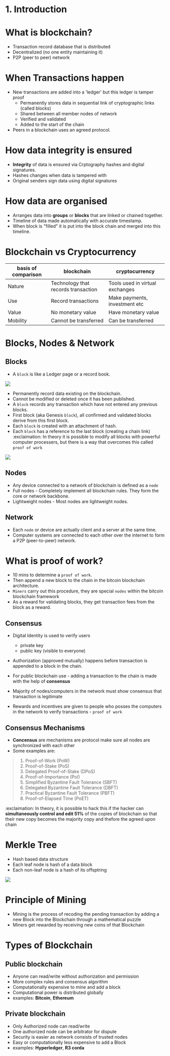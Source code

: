 # 1. Introduction
# What is blockchain?
- Transaction record database that is distributed
- Decentralized (no one entity maintaining it)
- P2P (peer to peer) network


# When Transactions happen
- New transactions are added into a 'ledger' but this ledger is tamper proof
	- Permanently stores data in sequential link of cryptographic links (called blocks)
	- Shared between all member nodes of network
	- Verified and validated
	- Added to the start of the chain
- Peers in a blockchain uses an agreed protocol.

# How data integrity is ensured
- **Integrity** of data is ensured via Crptography hashes and digital signatures.
- Hashes changes when data is tampered with
- Original senders sign data using digital signatures

# How data are organised
- Arranges data into **groups** or **blocks** that are linked or chained together.
- Timeline of data made automatically with accurate timestamp.
- When block is "filled" it is put into the block chain and merged into this timeline.


# Blockchain vs Cryptocurrency

| basis of comparison | blockchain | cryptocurrency | 
| -- | -- | -- |
| Nature | Technology that records transaction | Tools used in virtual exchanges |
| Use | Record transactions | Make payments, investment etc | 
| Value | No monetary value | Have monetary value | 
| Mobility | Cannot be transferred | Can be transferred | 


# Blocks, Nodes & Network
## Blocks 
- A `block` is like a Ledger page or a record book. 

![](Pasted%20image%2020220416093452.png)

- Permanently record data existing on the blockchain. 
- Cannot be modified or deleted once it has been published. 
- A `block` records any transaction which have not entered any previous blocks.
- First block (aka Genesis `block`), all confirmed and validated blocks derive from this first block.
- Each `block` is created with an attachment of hash.
- Each `block` has a reference to the last block (creating a chain link)
:exclaimation: In theory it is possible to modify all blocks with powerful computer processers, but there is a way that overcomes this called `proof of work`

![](Pasted%20image%2020220416135427.png)


## Nodes
- Any device connected to a network of blockchain is defined as a `node`
- Full nodes - Completely implement all blockchain rules. They form the core or network backbone.
- Lightweight nodes - Most nodes are lightweight nodes.


## Network
- Each `node` or device are actually client and a server at the same time. 
- Computer systems are connected to each other over the internet to form a P2P (peer-to-peer) network.

# What is proof of work?
- 10 mins to determine a `proof of work`.
- Then append a new block to the chain in the bitcoin blockchain architecture.
- `Miners` carry out this procedure, they are special `nodes` within the bitcoin blockchain framework
- As a reward for validating blocks, they get transaction fees from the block as a reward.

## Consensus
- Digital Identity is used to verify users
	- private key
	- public key (visible to everyone)
	
- Authorization (approved mutually) happens before transaction is appended to a block in the chain.
- For public blockchain use - adding a transaction to the chain is made with the help of **consensus**
- Majority of nodes/computers in the network must show consensus that transaction is legitimate
- Rewards and incentives are given to people who posses the computers in the network to verify transactions - `proof of work`

## Consensus Mechanisms
- **Concensus** are mechanisms are protocol make sure all nodes are synchronized with each other
- Some examples are:
> 1. Proof-of-Work (PoW)
> 2. Proof-of-Stake (PoS)
> 3. Delegated Proof-of-Stake (DPoS)
> 4. Proof-of-Importance (PoI)
> 5. Simplified Byzantine Fault Tolerance (SBFT)
> 6. Delegated Byzantine Fault Tolerance (DBFT)
> 7. Practical Byzantine Fault Tolerance (PBFT)
> 8. Proof-of-Elapsed Time (PoET)

:exclaimation: In theory, it is possible to hack this if the hacker can **simultaneously control and edit 51%** of the copies of blockchain so that their new copy becomes the majority copy and thefore the agreed upon chain 


# Merkle Tree
- Hash based data structure
- Each leaf node is hash of a data block
- Each non-leaf node is a hash of its offsptring

![](Pasted%20image%2020220416144941.png)

# Principle of Mining
- Mining is the process of recoding the pending transaction by adding a new Block into the Blockchain through a mathematical puzzle
- Miners get rewarded by receiving new coins of that Blockchain


# Types of Blockchain
## Public blockchain
- Anyone can read/write without authorization and permission
- More complex rules and consensus algorithm
- Computationally expensive to mine and add a block
- Computational power is distributed globally
- examples: **Bitcoin**, **Ethereum**

## Private blockchain
- Only Authorized node can read/write
- One authorized node can be arbitrator for dispute
- Security is easier as network consists of trusted nodes
- Easy or computationally less expensive to add a Block
- examples: **Hyperledger**, **R3 corda**